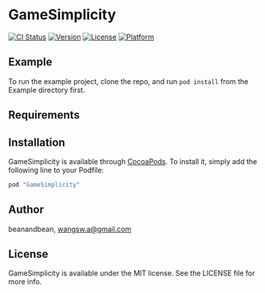 # GameSimplicity

[![CI Status](http://img.shields.io/travis/beanandbean/GameSimplicity.svg?style=flat)](https://travis-ci.org/beanandbean/GameSimplicity)
[![Version](https://img.shields.io/cocoapods/v/GameSimplicity.svg?style=flat)](http://cocoapods.org/pods/GameSimplicity)
[![License](https://img.shields.io/cocoapods/l/GameSimplicity.svg?style=flat)](http://cocoapods.org/pods/GameSimplicity)
[![Platform](https://img.shields.io/cocoapods/p/GameSimplicity.svg?style=flat)](http://cocoapods.org/pods/GameSimplicity)

## Example

To run the example project, clone the repo, and run `pod install` from the Example directory first.

## Requirements

## Installation

GameSimplicity is available through [CocoaPods](http://cocoapods.org). To install
it, simply add the following line to your Podfile:

```ruby
pod "GameSimplicity"
```

## Author

beanandbean, wangsw.a@gmail.com

## License

GameSimplicity is available under the MIT license. See the LICENSE file for more info.
